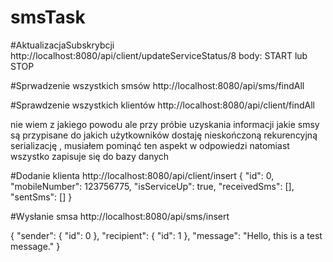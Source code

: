 # smsTask


#AktualizacjaSubskrybcji
http://localhost:8080/api/client/updateServiceStatus/8
body: START lub STOP

#Sprwadzenie wszystkich smsów
http://localhost:8080/api/sms/findAll

#Sprawdzenie wszystkich klientów
http://localhost:8080/api/client/findAll

nie wiem z jakiego powodu ale przy próbie uzyskania informacji jakie smsy są przypisane do jakich użytkowników dostaję nieskończoną rekurencyjną serializację , musiałem pominąć ten aspekt w odpowiedzi natomiast wszystko zapisuje się do bazy danych


#Dodanie klienta 
http://localhost:8080/api/client/insert
{
    "id": 0,
    "mobileNumber": 123756775,
    "isServiceUp": true,
    "receivedSms": [],
    "sentSms": []
}

#Wysłanie smsa
http://localhost:8080/api/sms/insert

{
    "sender": {
        "id": 0
    },
    "recipient": {
        "id": 1
    },
    "message": "Hello, this is a test message."
}
